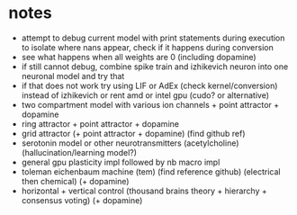 # notes

- attempt to debug current model with print statements during execution to isolate where nans appear, check if it happens during conversion
- see what happens when all weights are 0 (including dopamine)
- if still cannot debug, combine spike train and izhikevich neuron into one neuronal model and try that
- if that does not work try using LIF or AdEx (check kernel/conversion) instead of izhikevich or rent amd or intel gpu (cudo? or alternative)
- two compartment model with various ion channels + point attractor + dopamine
- ring attractor + point attractor + dopamine
- grid attractor (+ point attractor + dopamine) (find github ref)
- serotonin model or other neurotransmitters (acetylcholine) (hallucination/learning model?)
- general gpu plasticity impl followed by nb macro impl
- toleman eichenbaum machine (tem) (find reference github) (electrical then chemical) (+ dopamine)
- horizontal + vertical control (thousand brains theory + hierarchy + consensus voting) (+ dopamine)
